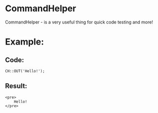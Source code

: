 # CommandHelper
CommandHelper - is a very useful thing for quick code testing and more!

# Example:
## Code:
```
CH::OUT('Hello!');
```

## Result:
```
<pre>
    Hello!
</pre>
```